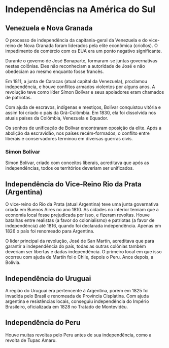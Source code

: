 # Independências na América do Sul


## Venezuela e Nova Granada

O processo de independência da capitania-geral da Venezuela e do vice-reino de Nova Granada foram liderados pela elite econômica (criollos). O impedimento de comércio com os EUA era um ponto negativo significante.

Durante o governo de José Bonaparte, formaram-se juntas governativas nestas colônias. Eles não reconheciam a autoridade de José e não obedeciam ao mesmo enquanto fosse francês.

Em 1811, a junta de Caracas (atual capital da Venezuela), proclamou independência, e houve conflitos armados violentos por alguns anos. A revolução teve como líder Símon Bolívar e seus apoiadores eram chamados de patriotas.

Com ajuda de escravos, indígenas e mestiços, Bolívar conquistou vitória e assim foi criado o país da Grã-Colômbia. Em 1830, ela foi dissolvida nos atuais países da Colômbia, Venezuela e Equador. 

Os sonhos de unificação de Bolívar encontraram oposição da elite. Após a abolição da escravidão, nos países recém-formados, o conflito entre liberais e conservadores terminou em diversas guerras civís.

### Símon Bolívar

Símon Bolívar, criado com conceitos liberais, acreditava que após as independências, todos os territórios deveriam ser unificados. 


## Independência do Vice-Reino Rio da Prata (Argentina)

O vice-reino do Rio da Prata (atual Argentina) teve uma junta governativa criada em Buenos Aires no ano 1810. As cidades no interior temiam que a economia local fosse prejudicada por isso, e fizeram revoltas. Houve batalhas entre realistas (a favor do colonialismo) e patriotas (a favor de independência) até 1816, quando foi declarada independência. Apenas em 1826 o país foi renomeado para Argentina.

O líder principal da revolução, José de San Martín, acreditava que para garantir a independência do país, todas as outras colônias também deveriam ser libertas e dadas independência. O primeiro local em que isso ocorreu com ajuda de Martín foi o Chile, depois o Peru. Anos depois, a Bolívia.

## Independência do Uruguai

A região do Uruguai era pertencente à Argentina, porém em 1825 foi invadida pelo Brasil e renomeada de Província Cisplatina. Com ajuda argentina e resistências locais, conseguiu independência do Império Brasileiro, oficializada em 1828 no Tratado de Montevidéu.


## Independência do Peru

Houve muitas revoltas pelo Peru antes de sua independência, como a revolta de Tupac Amaru. 